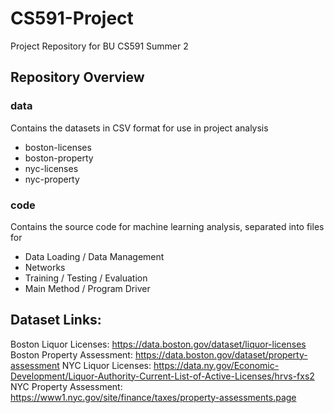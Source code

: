 # CS591-Project
Project Repository for BU CS591 Summer 2

## Repository Overview

### data
Contains the datasets in CSV format for use in project analysis

* boston-licenses
* boston-property
* nyc-licenses
* nyc-property

### code
Contains the source code for machine learning analysis, separated into files for 

* Data Loading / Data Management
* Networks
* Training / Testing / Evaluation 
* Main Method / Program Driver

## Dataset Links:
Boston Liquor Licenses: https://data.boston.gov/dataset/liquor-licenses
Boston Property Assessment: https://data.boston.gov/dataset/property-assessment
NYC Liquor Licenses: https://data.ny.gov/Economic-Development/Liquor-Authority-Current-List-of-Active-Licenses/hrvs-fxs2
NYC Property Assessment: https://www1.nyc.gov/site/finance/taxes/property-assessments.page
